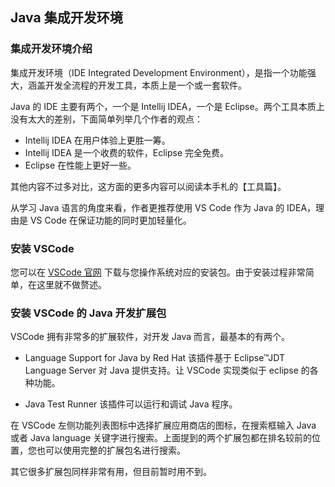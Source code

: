 ## Java 集成开发环境

### 集成开发环境介绍

集成开发环境（IDE Integrated Development Environment），是指一个功能强大，涵盖开发全流程的开发工具，本质上是一个或一套软件。

Java 的 IDE 主要有两个，一个是 Intellij IDEA，一个是 Eclipse。两个工具本质上没有太大的差别，下面简单列举几个作者的观点：

- Intellij IDEA 在用户体验上更胜一筹。
- Intellij IDEA 是一个收费的软件，Eclipse 完全免费。
- Eclipse 在性能上更好一些。

其他内容不过多对比，这方面的更多内容可以阅读本手札的【工具篇】。

从学习 Java 语言的角度来看，作者更推荐使用 VS Code 作为 Java 的 IDEA，理由是 VS Code 在保证功能的同时更加轻量化。

### 安装 VSCode

您可以在 [VSCode 官网](https://code.visualstudio.com/) 下载与您操作系统对应的安装包。由于安装过程非常简单，在这里就不做赘述。

### 安装 VSCode 的 Java 开发扩展包

VSCode 拥有非常多的扩展软件，对开发 Java 而言，最基本的有两个。

- Language Support for Java by Red Hat
  该插件基于 Eclipse™JDT Language Server 对 Java 提供支持。让 VSCode 实现类似于 eclipse 的各种功能。

- Java Test Runner
  该插件可以运行和调试 Java 程序。

在 VSCode 左侧功能列表图标中选择扩展应用商店的图标，在搜索框输入 Java 或者 Java language 关键字进行搜索。上面提到的两个扩展包都在排名较前的位置，您也可以使用完整的扩展包名进行搜索。

其它很多扩展包同样非常有用，但目前暂时用不到。

